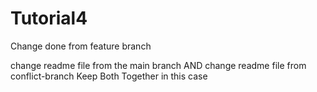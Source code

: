 # Tutorial4

Change done from feature branch


change readme file from the main branch
AND
change readme file from conflict-branch
Keep Both Together in this case
